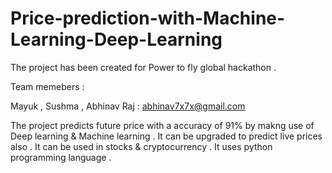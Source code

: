 # Price-prediction-with-Machine-Learning-Deep-Learning

The project has been created for Power to fly global hackathon .

Team memebers :

Mayuk , Sushma , Abhinav Raj : abhinav7x7x@gmail.com

The project predicts future price with a accuracy of 91% by makng use of Deep learning & Machine learning .
It can be upgraded to predict live prices also .
It can be used in stocks & cryptocurrency .
It uses python programming language .

